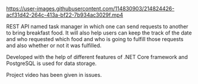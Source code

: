 

https://user-images.githubusercontent.com/114830903/214824426-acf31d42-264c-413a-bf22-7b934ac3029f.mp4

REST API named task manager in which one can send requests to another to bring breakfast food. 
It will also help users can keep the track of the date and who requested which food and who is going
to fulfill those requests and also whether or not it was fulfilled.

Developed with the help of different features of .NET Core framework and PostgreSQL is used for data
storage.

Project video has been given in issues.
